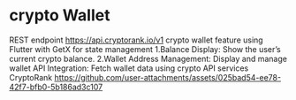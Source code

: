 # crypto Wallet
REST endpoint
https://api.cryptorank.io/v1
crypto wallet feature using Flutter with GetX for state management
1.Balance Display: Show the user’s current crypto balance.
2.Wallet Address Management: Display and manage wallet
API Integration: Fetch wallet data using crypto API services  CryptoRank
https://github.com/user-attachments/assets/025bad54-ee78-42f7-bfb0-5b186ad3c107




